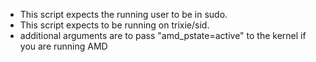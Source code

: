 - This script expects the running user to be in sudo.
- This script expects to be running on trixie/sid.
- additional arguments are to pass "amd_pstate=active" to the kernel if you are running AMD
